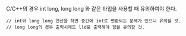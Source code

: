 C/C++의 경우 int long, long long 와 같은 타입을 사용할 때 유의하여야 한다.



```
// int와 long long 연산을 하면 중간에 int로 변환되는 문제가 있으니 유의할 것.
// long long의 경우 출력시에도 lld로 출력해야 함을 유의할 것.
```